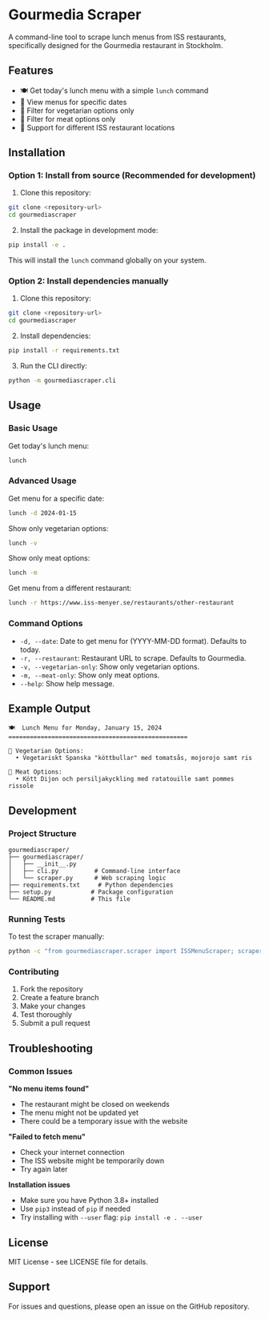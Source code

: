 # Gourmedia Scraper

A command-line tool to scrape lunch menus from ISS restaurants, specifically designed for the Gourmedia restaurant in Stockholm.

## Features

- 🍽️ Get today's lunch menu with a simple `lunch` command
- 📅 View menus for specific dates
- 🥬 Filter for vegetarian options only
- 🥩 Filter for meat options only
- 🏢 Support for different ISS restaurant locations

## Installation

### Option 1: Install from source (Recommended for development)

1. Clone this repository:

```bash
git clone <repository-url>
cd gourmediascraper
```

2. Install the package in development mode:

```bash
pip install -e .
```

This will install the `lunch` command globally on your system.

### Option 2: Install dependencies manually

1. Clone this repository:

```bash
git clone <repository-url>
cd gourmediascraper
```

2. Install dependencies:

```bash
pip install -r requirements.txt
```

3. Run the CLI directly:

```bash
python -m gourmediascraper.cli
```

## Usage

### Basic Usage

Get today's lunch menu:

```bash
lunch
```

### Advanced Usage

Get menu for a specific date:

```bash
lunch -d 2024-01-15
```

Show only vegetarian options:

```bash
lunch -v
```

Show only meat options:

```bash
lunch -m
```

Get menu from a different restaurant:

```bash
lunch -r https://www.iss-menyer.se/restaurants/other-restaurant
```

### Command Options

- `-d, --date`: Date to get menu for (YYYY-MM-DD format). Defaults to today.
- `-r, --restaurant`: Restaurant URL to scrape. Defaults to Gourmedia.
- `-v, --vegetarian-only`: Show only vegetarian options.
- `-m, --meat-only`: Show only meat options.
- `--help`: Show help message.

## Example Output

```
🍽️  Lunch Menu for Monday, January 15, 2024
==================================================

🥬 Vegetarian Options:
  • Vegetariskt Spanska "köttbullar" med tomatsås, mojorojo samt ris

🥩 Meat Options:
  • Kött Dijon och persiljakyckling med ratatouille samt pommes rissole
```

## Development

### Project Structure

```
gourmediascraper/
├── gourmediascraper/
│   ├── __init__.py
│   ├── cli.py          # Command-line interface
│   └── scraper.py      # Web scraping logic
├── requirements.txt     # Python dependencies
├── setup.py           # Package configuration
└── README.md          # This file
```

### Running Tests

To test the scraper manually:

```bash
python -c "from gourmediascraper.scraper import ISSMenuScraper; scraper = ISSMenuScraper('https://www.iss-menyer.se/restaurants/restaurang-gourmedia'); print(scraper.get_menu_for_day())"
```

### Contributing

1. Fork the repository
2. Create a feature branch
3. Make your changes
4. Test thoroughly
5. Submit a pull request

## Troubleshooting

### Common Issues

**"No menu items found"**

- The restaurant might be closed on weekends
- The menu might not be updated yet
- There could be a temporary issue with the website

**"Failed to fetch menu"**

- Check your internet connection
- The ISS website might be temporarily down
- Try again later

**Installation issues**

- Make sure you have Python 3.8+ installed
- Use `pip3` instead of `pip` if needed
- Try installing with `--user` flag: `pip install -e . --user`

## License

MIT License - see LICENSE file for details.

## Support

For issues and questions, please open an issue on the GitHub repository.
